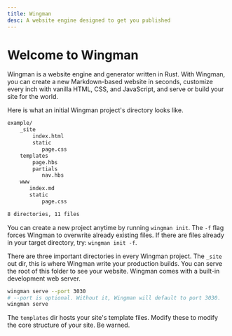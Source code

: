 ```yaml
---
title: Wingman
desc: A website engine designed to get you published
---
```


# Welcome to Wingman

Wingman is a website engine and generator written in Rust. With Wingman, you can create a new Markdown-based website in seconds, customize every inch with vanilla HTML, CSS, and JavaScript, and serve or build your site for the world.

Here is what an initial Wingman project's directory looks like.

```bash
example/
    _site
        index.html
        static
           page.css
    templates
        page.hbs
        partials
           nav.hbs
    www
       index.md
       static
           page.css

8 directories, 11 files
```

You can create a new project anytime by running `wingman init`. The `-f` flag forces Wingman to overwrite already existing files. If there are files already in your target directory, try: `wingman init -f`.

There are three important directories in every Wingman project. The `_site` out dir, this is where Wingman write your production builds. You can serve the root of this folder to see your website. Wingman comes with a built-in development web server.

```bash
wingman serve --port 3030
# --port is optional. Without it, Wingman will default to port 3030.
wingman serve
```

The `templates` dir hosts your site's template files. Modify these to modify the core structure of your site. Be warned. 
